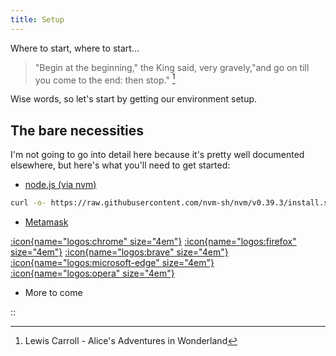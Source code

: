 ```yaml
---
title: Setup
---
```


Where to start, where to start...

> "Begin at the beginning," the King said, very gravely,"and go on till you come to the end: then stop." [^1]

[^1]: Lewis Carroll - Alice's Adventures in Wonderland

Wise words, so let's start by getting our environment setup.

<!--more-->

## The bare necessities

I'm not going to go into detail here because it's pretty well documented elsewhere, but here's what you'll need to get started:

-   [node.js (via nvm)](https://github.com/nvm-sh/nvm)

```bash
curl -o- https://raw.githubusercontent.com/nvm-sh/nvm/v0.39.3/install.sh | bash
```

-   [Metamask](https://metamask.io/download/)

[:icon{name="logos:chrome" size="4em"}](https://chrome.google.com/webstore/detail/metamask/nkbihfbeogaeaoehlefnkodbefgpgknn)
[:icon{name="logos:firefox" size="4em"}](https://addons.mozilla.org/en-US/firefox/addon/ether-metamask/)
[:icon{name="logos:brave" size="4em"}](https://chrome.google.com/webstore/detail/metamask/nkbihfbeogaeaoehlefnkodbefgpgknn)
[:icon{name="logos:microsoft-edge" size="4em"}](https://microsoftedge.microsoft.com/addons/detail/metamask/ejbalbakoplchlghecdalmeeeajnimhm?hl=en-US)
[:icon{name="logos:opera" size="4em"}](https://addons.opera.com/en-gb/extensions/details/metamask-10/)

-   More to come

::
